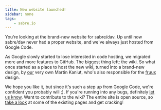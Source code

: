 ```yaml
---
title: New website launched!
sidebar: none
tags:
    - sabre.io
---
```


You're looking at the brand-new website for sabre/dav. Up until now sabre/dav
never had a proper website, and we've always just hosted from Google Code.

As Google slowly started to lose interested in code hosting, we migrated more
and more features to GitHub. The biggest thing left: the wiki. So what once
started as a place to host the new wiki, turned into a brand-new design, by
[our][1] very own Martin Kaniut, who's also responsible for the [fruux][1]
design.

We hope you like it, but since it's such a step up from Google Code, we're
confident you probably will ;). If you're running into any bugs, definitely
[let us know][2]. Want to contribute to the wiki? The entire site is open source, so
[take a look][3] at some of the existing pages and get cracking!

[1]: https://fruux.com/
[2]: https://github.com/fruux/sabre.io/issues
[3]: https://github.com/fruux/sabre.io/tree/master/source

